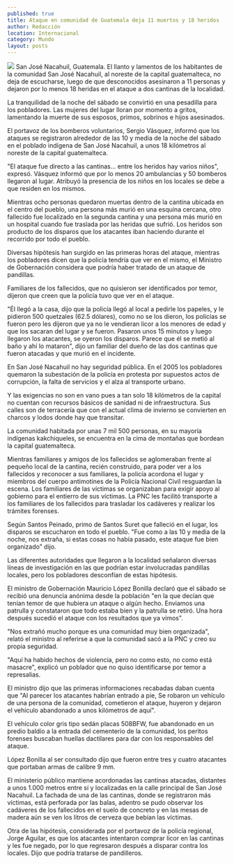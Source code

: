 ```yaml
---
published: true
title: Ataque en comunidad de Guatemala deja 11 muertos y 18 heridos
author: Redacción
location: Internacional
category: Mundo
layout: posts
---
```


![](http://i.imgur.com/54QDwbPm.jpg)
San José Nacahuil, Guatemala. El llanto y lamentos de los habitantes de la comunidad San José Nacahuil, al noreste de la capital guatemalteca, no deja de escucharse, luego de que desconocidos asesinaron a 11 personas y dejaron por lo menos 18 heridas en el ataque a dos cantinas de la localidad.

La tranquilidad de la noche del sábado se convirtió en una pesadilla para los pobladores. Las mujeres del lugar lloran por momento a gritos, lamentando la muerte de sus esposos, primos, sobrinos e hijos asesinados.

El portavoz de los bomberos voluntarios, Sergio Vásquez, informó que los ataques se registraron alrededor de las 10 y media de la noche del sábado en el poblado indígena de San José Nacahuil, a unos 18 kilómetros al noreste de la capital guatemalteca.

"El ataque fue directo a las cantinas... entre los heridos hay varios niños", expresó. Vásquez informó que por lo menos 20 ambulancias y 50 bomberos llegaron al lugar. Atribuyó la presencia de los niños en los locales se debe a que residen en los mismos.

Mientras ocho personas quedaron muertas dentro de la cantina ubicada en el centro del pueblo, una persona más murió en una esquina cercana, otro fallecido fue localizado en la segunda cantina y una persona más murió en un hospital cuando fue traslada por las heridas que sufrió. Los heridos son producto de los disparos que los atacantes iban haciendo durante el recorrido por todo el pueblo.

Diversas hipótesis han surgido en las primeras horas del ataque, mientras los pobladores dicen que la policía tendría que ver en el mismo, el Ministro de Gobernación considera que podría haber tratado de un ataque de pandillas.

Familiares de los fallecidos, que no quisieron ser identificados por temor, dijeron que creen que la policía tuvo que ver en el ataque.

"Él llegó a la casa, dijo que la policía llegó al local a pedirle los papeles, y le pidieron 500 quetzales (62.5 dólares), como no se los dieron, los policías se fueron pero les dijeron que ya no le vendieran licor a los menores de edad y que los sacaran del lugar y se fueron. Pasaron unos 15 minutos y luego llegaron los atacantes, se oyeron los disparos. Parece que él se metió al baño y ahí lo mataron", dijo un familiar del dueño de las dos cantinas que fueron atacadas y que murió en el incidente.

En San José Nacahuil no hay seguridad pública. En el 2005 los pobladores quemaron la subestación de la policía en protesta por supuestos actos de corrupción, la falta de servicios y el alza al transporte urbano.

Y las exigencias no son en vano pues a tan solo 18 kilómetros de la capital no cuentan con recursos básicos de sanidad ni de infraestructura. Sus calles son de terracería que con el actual clima de invierno se convierten en charcos y lodos donde hay que transitar.

La comunidad habitada por unas 7 mil 500 personas, en su mayoría indígenas kakchiqueles, se encuentra en la cima de montañas que bordean la capital guatemalteca.

Mientras familiares y amigos de los fallecidos se aglomeraban frente al pequeño local de la cantina, recién construido, para poder ver a los fallecidos y reconocer a sus familiares, la policía acordona el lugar y miembros del cuerpo antimotines de la Policía Nacional Civil resguardan la escena. Los familiares de las víctimas se organizaban para exigir apoyo al gobierno para el entierro de sus víctimas. La PNC les facilitó transporte a los familiares de los fallecidos para trasladar los cadáveres y realizar los trámites forenses.

Según Santos Peinado, primo de Santos Suret que falleció en el lugar, los disparos se escucharon en todo el pueblo. "Fue como a las 10 y media de la noche, nos extraña, si estas cosas no había pasado, este ataque fue bien organizado" dijo.

Las diferentes autoridades que llegaron a la localidad señalaron diversas líneas de investigación en las que podrían estar involucradas pandillas locales, pero los pobladores desconfían de estas hipótesis.

El ministro de Gobernación Mauricio López Bonilla declaró que el sábado se recibió una denuncia anónima desde la población "en la que decían que tenían temor de que hubiera un ataque o algún hecho. Enviamos una patrulla y constataron que todo estaba bien y la patrulla se retiró. Una hora después sucedió el ataque con los resultados que ya vimos".

"Nos extrañó mucho porque es una comunidad muy bien organizada", relató el ministro al referirse a que la comunidad sacó a la PNC y creo su propia seguridad.

"Aquí ha habido hechos de violencia, pero no como esto, no como está masacre", explicó un poblador que no quiso identificarse por temor a represalias.

El ministro dijo que las primeras informaciones recabadas daban cuenta que "Al parecer los atacantes habrían entrado a pie, Se robaron un vehículo de una persona de la comunidad, cometieron el ataque, huyeron y dejaron el vehículo abandonado a unos kilómetros de aquí".

El vehículo color gris tipo sedán placas 508BFW, fue abandonado en un predio baldío a la entrada del cementerio de la comunidad, los peritos forenses buscaban huellas dactilares para dar con los responsables del ataque.

López Bonilla al ser consultado dijo que fueron entre tres y cuatro atacantes que portaban armas de calibre 9 mm.

El ministerio público mantiene acordonadas las cantinas atacadas, distantes a unos 1.000 metros entre sí y localizadas en la calle principal de San José Nacahuil. La fachada de una de las cantinas, donde se registraron más víctimas, está perforada por las balas, adentro se pudo observar los cadáveres de los fallecidos en el suelo de concreto y en las mesas de madera aún se ven los litros de cerveza que bebían las víctimas.

Otra de las hipótesis, considerada por el portavoz de la policía regional, Jorge Aguilar, es que los atacantes intentaron comprar licor en las cantinas y les fue negado, por lo que regresaron después a disparar contra los locales. Dijo que podría tratarse de pandilleros.
